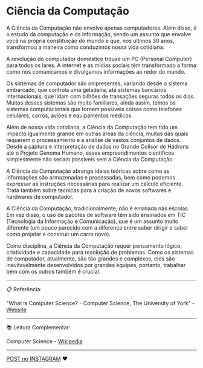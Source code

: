 # Ciência da Computação

A Ciência da Computação não envolve apenas computadores. Além disso, é o estudo da computação e da informação, sendo um assunto que envolve você na própria constituição do mundo e que, nos últimos 30 anos, transformou a maneira como conduzimos nossa vida cotidiana.

A revolução do computador doméstico trouxe um PC (Personal Computer) para todos os lares. A internet e as mídias sociais têm transformado a forma como nos comunicamos e divulgamos informações ao redor do mundo.

Os sistemas de computador são onipresentes, variando desde o sistema embarcado, que controla uma geladeira, até sistemas bancários internacionais, que lidam com bilhões de transações seguras todos os dias. Muitos desses sistemas são muito familiares, ainda assim, temos os sistemas computacionais que tornam possíveis coisas como telefones celulares, carros, aviões e equipamentos médicos.

Além de nossa vida cotidiana, a Ciência da Computação tem tido um impacto igualmente grande em outras áreas da ciência, muitas das quais requerem o processamento e a análise de vastos conjuntos de dados. Desde a captura e interpretação de dados no Grande Colisor de Hádrons até o Projeto Genoma Humano, esses empreendimentos científicos simplesmente não seriam possíveis sem a Ciência da Computação.

A Ciência da Computação abrange ideias teóricas sobre como as informações são armazenadas e processadas, bem como podemos expressar as instruções necessárias para realizar um cálculo eficiente. Trata também sobre técnicas para a criação de novos softwares e hardwares de computador.

A Ciência da Computação, tradicionalmente, não é ensinada nas escolas. Em vez disso, o uso de pacotes de software têm sido ensinados em TIC (Tecnologia da Informação e Comunicação), que é um assunto muito diferente (um pouco parecido com a diferença entre saber dirigir e saber como projetar e construir um carro novo).

Como disciplina, a Ciência da Computação requer pensamento lógico, criatividade e capacidade para resolução de problemas. Como os sistemas de computador, atualmente, são tão grandes e complexos, eles são inevitavelmente desenvolvidos por grandes equipes, portanto, trabalhar bem com os outros também é crucial.

---

📋 Referência:

"What is Computer Science? - Computer Science, The University of York" - [Website](www.cs.york.ac.uk)

---

:books: Leitura Complementar:

Computer Science - [Wikipedia](https://en.wikipedia.org/wiki/Computer_science)

---

[POST no INSTAGRAM](https://www.instagram.com/p/CFsXTbvJ5B3/) :heart: